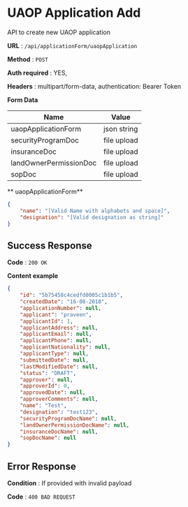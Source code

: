 # UAOP Application Add

API to create new UAOP application

**URL** : `/api/applicationForm/uaopApplication`

**Method** : `POST`

**Auth required** : YES,

**Headers** : multipart/form-data, authentication: Bearer Token

**Form Data**

| Name                       | Value                              |
| ---------------------------|------------------------------------|
| uaopApplicationForm        | json string                        |
| securityProgramDoc         | file upload                        |
| insuranceDoc               | file upload                        |
| landOwnerPermissionDoc     | file upload                        |
| sopDoc                     | file upload                        |


** uaopApplicationForm**

```json
{
	"name": "[Valid Name with alphabets and space]",
	"designation": "[Valid designation as string]"
}
```


## Success Response

**Code** : `200 OK`

**Content example**

```json
{
	"id": "5b75458c4cedfd0005c1b1b5",
	"createdDate": "16-08-2018",
	"applicationNumber": null,
	"applicant": "praveen",
	"applicantId": 1,
	"applicantAddress": null,
	"applicantEmail": null,
	"applicantPhone": null,
	"applicantNationality": null,
	"applicantType": null,
	"submittedDate": null,
	"lastModifiedDate": null,
	"status": "DRAFT",
	"approver": null,
	"approverId": 0,
	"approvedDate": null,
	"approverComments": null,
	"name": "Test",
	"designation": "test123",
	"securityProgramDocName": null,
	"landOwnerPermissionDocName": null,
	"insuranceDocName": null,
	"sopDocName": null
}
```

## Error Response

**Condition** : If provided with invalid payload

**Code** : `400 BAD REQUEST`


